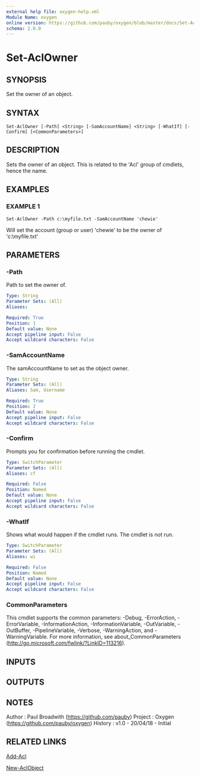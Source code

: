 ```yaml
---
external help file: oxygen-help.xml
Module Name: oxygen
online version: https://github.com/pauby/oxygen/blob/master/docs/Set-AclOwner.md
schema: 2.0.0
---
```


# Set-AclOwner

## SYNOPSIS
Set the owner of an object.

## SYNTAX

```
Set-AclOwner [-Path] <String> [-SamAccountName] <String> [-WhatIf] [-Confirm] [<CommonParameters>]
```

## DESCRIPTION
Sets the owner of an object.
This is related to the 'Acl' group of cmdlets, hence the name.

## EXAMPLES

### EXAMPLE 1
```
Set-AclOwner -Path c:\myfile.txt -SamAccountName 'chewie'
```

Will set the account (group or user) 'chewie' to be the owner of 'c:\myfile.txt'

## PARAMETERS

### -Path
Path to set the owner of.

```yaml
Type: String
Parameter Sets: (All)
Aliases:

Required: True
Position: 1
Default value: None
Accept pipeline input: False
Accept wildcard characters: False
```

### -SamAccountName
The samAccountName to set as the object owner.

```yaml
Type: String
Parameter Sets: (All)
Aliases: Sam, Username

Required: True
Position: 2
Default value: None
Accept pipeline input: False
Accept wildcard characters: False
```

### -Confirm
Prompts you for confirmation before running the cmdlet.

```yaml
Type: SwitchParameter
Parameter Sets: (All)
Aliases: cf

Required: False
Position: Named
Default value: None
Accept pipeline input: False
Accept wildcard characters: False
```

### -WhatIf
Shows what would happen if the cmdlet runs.
The cmdlet is not run.

```yaml
Type: SwitchParameter
Parameter Sets: (All)
Aliases: wi

Required: False
Position: Named
Default value: None
Accept pipeline input: False
Accept wildcard characters: False
```

### CommonParameters
This cmdlet supports the common parameters: -Debug, -ErrorAction, -ErrorVariable, -InformationAction, -InformationVariable, -OutVariable, -OutBuffer, -PipelineVariable, -Verbose, -WarningAction, and -WarningVariable.
For more information, see about_CommonParameters (http://go.microsoft.com/fwlink/?LinkID=113216).

## INPUTS

## OUTPUTS

## NOTES
Author  : Paul Broadwith (https://github.com/pauby)
Project : Oxygen (https://github.com/pauby/oxygen)
History : v1.0 - 20/04/18 - Initial

## RELATED LINKS

[Add-Acl]()

[New-AclObject]()

